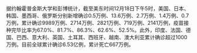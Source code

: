 据约翰霍普金斯大学和彭博统计，截至美东时间12月18日下午5时，美国、日本、韩国、墨西哥、俄罗斯分别新增确诊0.5万例、13.6万例、2.7万例、1.4万例、0.7万例，累计确诊9989万例、2714万例、2821万例、719万例、2141万例，疫苗接种完毕比率为67.0%、81.7%、86.3%、62.6%、52.5%。此外，印度、法国、德国、巴西、意大利、英国、土耳其、西班牙、越南、澳大利亚累计确诊超过1000万例。目前全球累计确诊6.53亿例，累计死亡667万例。